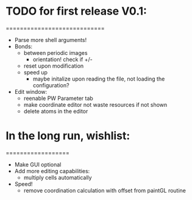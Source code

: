 # TODO for first release V0.1:
============================
- Parse more shell arguments!
- Bonds:
  - between periodic images
    - orientation! check if +/-
  - reset upon modification
  - speed up
    - maybe initalize upon reading the file, not loading the configuration?
- Edit window:
  - reenable PW Parameter tab
  - make coordinate editor not waste resources if not shown
  - delete atoms in the editor

# In the long run, wishlist:
==================
- Make GUI optional
- Add more editing capabilities:
  - multiply cells automatically
- Speed!
  - remove coordination calculation with offset from paintGL routine
